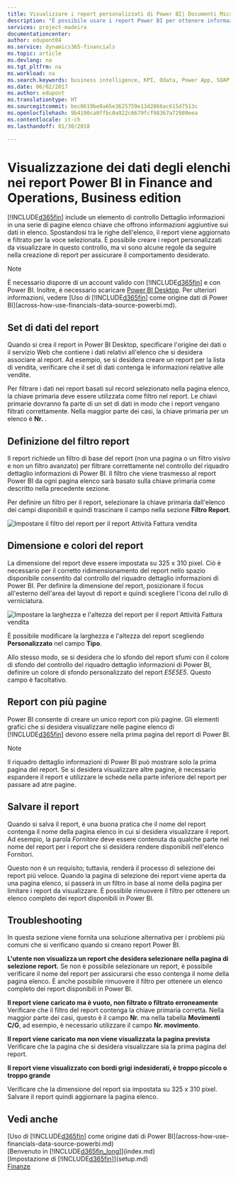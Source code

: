 ```yaml
---
title: Visualizzare i report personalizzati di Power BI| Documenti Microsoft
description: "È possibile usare i report Power BI per ottenere informazioni aggiuntive sui dati negli elenchi di Financials."
services: project-madeira
documentationcenter: 
author: edupont04
ms.service: dynamics365-financials
ms.topic: article
ms.devlang: na
ms.tgt_pltfrm: na
ms.workload: na
ms.search.keywords: business intelligence, KPI, Odata, Power App, SOAP, analysis
ms.date: 06/02/2017
ms.author: edupont
ms.translationtype: HT
ms.sourcegitcommit: bec0619be0a65e3625759e13d2866ac615d7513c
ms.openlocfilehash: 9b4190ca0ffbc0a922c6679fcf98367a72980eea
ms.contentlocale: it-ch
ms.lasthandoff: 01/30/2018

---
```

# <a name="viewing-list-data-in-power-bi-reports-in-finance-and-operations-business-edition"></a>Visualizzazione dei dati degli elenchi nei report Power BI in Finance and Operations, Business edition 
[!INCLUDE[d365fin](includes/d365fin_md.md)]  include un elemento di controllo Dettaglio informazioni in una serie di pagine elenco chiave che offrono informazioni aggiuntive sui dati in elenco. Spostandosi tra le righe dell'elenco, il report viene aggiornato e filtrato per la voce selezionata. È possibile creare i report personalizzati da visualizzare in questo controllo, ma vi sono alcune regole da seguire nella creazione di report per assicurare il comportamento desiderato.  

> [!NOTE]  
>   È necessario disporre di un account valido con [!INCLUDE[d365fin](includes/d365fin_md.md)] e con Power BI. Inoltre, è necessario scaricare [Power BI Desktop](https://powerbi.microsoft.com/en-us/desktop/). Per ulteriori informazioni, vedere [Uso di [!INCLUDE[d365fin](includes/d365fin_md.md)] come origine dati di Power BI](across-how-use-financials-data-source-powerbi.md).  

## <a name="report-data-set"></a>Set di dati del report
Quando si crea il report in Power BI Desktop, specificare l'origine dei dati o il servizio Web che contiene i dati relativi all'elenco che si desidera associare al report. Ad esempio, se si desidera creare un report per la lista di vendita, verificare che il set di dati contenga le informazioni relative alle vendite.  

Per filtrare i dati nei report basati sul record selezionato nella pagina elenco, la chiave primaria deve essere utilizzata come filtro nel report. Le chiavi primarie dovranno fa parte di un set di dati in modo che i report vengano filtrati correttamente. Nella maggior parte dei casi, la chiave primaria per un elenco è **Nr.** .  

## <a name="defining-the-report-filter"></a>Definizione del filtro report
Il report richiede un filtro di base del report (non una pagina o un filtro visivo e non un filtro avanzato) per filtrare correttamente nel controllo del riquadro dettaglio informazioni di Power BI. Il filtro che viene trasmesso al report Power BI da ogni pagina elenco sarà basato sulla chiave primaria come descritto nella precedente sezione.  

Per definire un filtro per il report, selezionare la chiave primaria dall'elenco dei campi disponibili e quindi trascinare il campo nella sezione **Filtro Report**.  

![Impostare il filtro del report per il report Attività Fattura vendita](./media/across-how-use-powerbi-reports-factbox/financials-powerbi-report-filter.png)

## <a name="report-size-and-color"></a>Dimensione e colori del report
La dimensione del report deve essere impostata su 325 x 310 pixel. Ciò è necessario per il corretto ridimensionamento del report nello spazio disponibile consentito dal controllo del riquadro dettaglio informazioni di Power BI. Per definire la dimensione del report, posizionare il focus all'esterno dell'area del layout di report e quindi scegliere l'icona del rullo di verniciatura.

![Impostare la larghezza e l'altezza del report per il report Attività Fattura vendita](./media/across-how-use-powerbi-reports-factbox/financials-powerbi-report-sizing.png)

È possibile modificare la larghezza e l'altezza del report scegliendo **Personalizzato** nel campo **Tipo**.

Allo stesso modo, se si desidera che lo sfondo del report sfumi con il colore di sfondo del controllo del riquadro dettaglio informazioni di Power BI, definire un colore di sfondo personalizzato del report *E5E5E5*. Questo campo è facoltativo.  

## <a name="reports-with-multiple-pages"></a>Report con più pagine
Power BI consente di creare un unico report con più pagine. Gli elementi grafici che si desidera visualizzare nelle pagine elenco di [!INCLUDE[d365fin](includes/d365fin_md.md)] devono essere nella prima pagina del report di Power BI.  

> [!NOTE]  
>  Il riquadro dettaglio informazioni di Power BI può mostrare solo la prima pagina del report. Se si desidera visualizzare altre pagine, è necessario espandere il report e utilizzare le schede nella parte inferiore del report per passare ad atre pagine.  

## <a name="saving-your-report"></a>Salvare il report

Quando si salva il report, è una buona pratica che il nome del report contenga il nome della pagina elenco in cui si desidera visualizzare il report. Ad esempio, la parola *Fornitore* deve essere contenuta da qualche parte nel nome del report per i report che si desidera rendere disponibili nell'elenco Fornitori.  

Questo non è un requisito; tuttavia, renderà il processo di selezione dei report più veloce. Quando la pagina di selezione dei report viene aperta da una pagina elenco, si passerà in un filtro in base al nome della pagina per limitare i report da visualizzare.  È possibile rimuovere il filtro per ottenere un elenco completo dei report disponibili in Power BI.  

## <a name="troubleshooting"></a>Troubleshooting
In questa sezione viene fornita una soluzione alternativa per i problemi più comuni che si verificano quando si creano report Power BI.  

**L'utente non visualizza un report che desidera selezionare nella pagina di selezione report.** Se non è possibile selezionare un report, è possibile verificare il nome del report per assicurarsi che esso contenga il nome della pagina elenco. È anche possibile rimuovere il filtro per ottenere un elenco completo dei report disponibili in Power BI.  

**Il report viene caricato ma è vuoto, non filtrato o filtrato erroneamente** Verificare che il filtro del report contenga la chiave primaria corretta. Nella maggior parte dei casi, questo è il campo **Nr.** ma nella tabella **Movimenti C/G**, ad esempio, è necessario utilizzare il campo **Nr. movimento**.

**Il report viene caricato ma non viene visualizzata la pagina prevista** Verificare che la pagina che si desidera visualizzare sia la prima pagina del report.  

**Il report viene visualizzato con bordi grigi indesiderati, è troppo piccolo o troppo grande**

Verificare che la dimensione del report sia impostata su 325 x 310 pixel. Salvare il report quindi aggiornare la pagina elenco.  

## <a name="see-also"></a>Vedi anche
[Uso di [!INCLUDE[d365fin](includes/d365fin_md.md)] come origine dati di Power BI](across-how-use-financials-data-source-powerbi.md)  
[Benvenuto in [!INCLUDE[d365fin_long](includes/d365fin_long_md.md)]](index.md)    
[Impostazione di [!INCLUDE[d365fin](includes/d365fin_md.md)]](setup.md)    
[Finanze](finance.md)  

